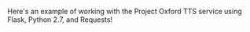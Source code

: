 Here's an example of working with the Project Oxford TTS service using Flask, Python 2.7, and Requests!

